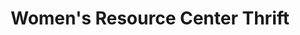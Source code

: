 ---
title: "Women's Resource Center Thrift"
url: /oceanside/womens-resource-center-thrift/
shop: clothes
---
